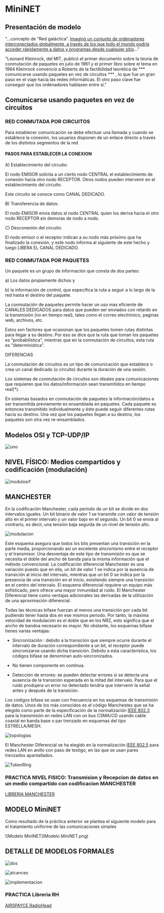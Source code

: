 # MiniNET

## Presentación de modelo

"...concepto de “Red galáctica”. [Imaginó un conjunto de ordenadores interconectados globalmente, a través de los que todo el mundo podría acceder rápidamente a datos y programas desde cualquier sitio](https://thingspeak.com/channels/141411)..."

"Leonard Kleinrock, del MIT, publicó el primer documento sobre la teoría de conmutación de paquetes en julio de 1961 y el primer libro sobre el tema en 1964 Kleinrock convenció a Roberts de la factibilidad teorética de *** comunicarse usando paquetes en vez de circuitos *** , lo que fue un gran paso en el viaje hacia las redes informáticas. El otro paso clave fue conseguir que los ordenadores hablasen entre sí."

## Comunicarse usando paquetes en vez de circuitos

### RED CONMUTADA POR CIRCUITOS

Para establecer comunicación se debe efectuar una llamada y cuando se establece la conexión, los usuarios disponen de un enlace directo a través de los distintos segmentos de la red

#### PASOS PARA ESTABLECER LA CONEXION

A) Establecimiento del circuito:

El nodo EMISOR solicita a un cierto nodo CENTRAL el establecimiento de conexión hacia otro nodo RECEPTOR. Otros nodos pueden intervenir en el establecimiento del circuito.

Este circuito se conoce como CANAL DEDICADO.

B) Transferencia de datos:

El nodo EMISOR envia datos al nodo CENTRAL quien los deriva hacia el otro nodo RECEPTOR sin demoras de nodo a nodo.

C) Desconexión del circuito:

El nodo emisor o el receptor indican a su nodo más próximo que ha finalizado la conexión, y este nodo informa al siguiente de este hecho y luego LIBERA EL CANAL DEDICADO.

### RED CONMUTADA POR PAQUETES

Un paquete es un grupo de información que consta de dos partes:

a) Los datos propiamente dichos y

b) la información de control, que especifica la ruta a seguir a lo largo de la red hasta el destino del paquete.

La conmutación de paquetes permite hacer un uso mas eficiente de CANALES DEDICADOS para datos que pueden ser enviados con retardo en la transmisión (no en tiempo real), tales como el correo electrónico, paginas web, archivos, etc.

Estos son factores que ocasionan que los paquetes tomen rutas distintas para llegar a su destino. Por eso se dice que la ruta que toman los paquetes es "probabilística", mientras que en la conmutación de circuitos, esta ruta es "determinística".

DIFERENCIAS

La conmutación de circuitos es un tipo de comunicación que establece o crea un canal dedicado (o circuito) durante la duración de una sesión.

Los sistemas de conmutación de circuitos son ideales para comunicaciones que requieren que los datos/información sean transmitidos en tiempo real(*).

En sistemas basados en conmutación de paquetes la información/datos a ser transmitida previamente es ensamblada en paquetes. Cada paquete es entonces transmitido individualmente y éste puede seguir diferentes rutas hacia su destino. Una vez que los paquetes llegan a su destino, los paquetes son otra vez re-ensamblados. 

## Modelos OSI y TCP-UDP/IP

![uno](ositcp01.png)

## NIVEL FÍSICO: Medios compartidos y codificación (modulación)

![modulosrf](modulos-433mhz.jpg)

## MANCHESTER

En la codificación Manchester, cada período de un bit se divide en dos intervalos iguales. Un bit binario de valor 1 se transmite con valor de tensión alto en el primer intervalo y un valor bajo en el segundo. Un bit 0 se envía al contrario, es decir, una tensión baja seguida de un nivel de tensión alto.

![modulacion](MANCHESTER.gif)

Este esquema asegura que todos los bits presentan una transición en la parte media, proporcionando así un excelente sincronismo entre el receptor y el transmisor. Una desventaja de este tipo de transmisión es que se necesita el doble del ancho de banda para la misma información que el método convencional.
La codificación diferencial Manchester es una variación puesto que en ella, un bit de valor 1 se indica por la ausencia de transición al inicio del intervalo, mientras que un bit 0 se indica por la presencia de una transición en el inicio, existiendo siempre una transición en el centro del intervalo. El esquema diferencial requiere un equipo más sofisticado, pero ofrece una mayor inmunidad al ruido. El Manchester Diferencial tiene como ventajas adicionales las derivadas de la utilización de una aproximación diferencial.

Todas las técnicas bifase fuerzan al menos una transición por cada bit pudiendo tener hasta dos en ese mismos periodo. Por tanto, la máxima velocidad de modulación es el doble que en los NRZ, esto significa que el ancho de bandoa necesario es mayor. No obstante, los  esquemas bifase tienes varias ventajas:

* Sincronización : debido a la transición que siempre ocurre durante el intervalo de duración correspondiente a un bit, el receptor puede sincronizarse usando dicha transición. Debido a esta característica, los códigos bifase se denominan auto-sincronizados.

* No tienen componente en continua.

* Detección de errores: se pueden detectar errores si se detecta una ausencia de la transición esperada en la mitad del intervalo. Para que el ruido produjera un error no detectado tendría que intervenir la señal antes y después de la transición.

Los códigos bifase se usan con frecuencia en los esquemas de transmisión de datos. Unos de los más conocidos es el código Manchestes que se ha elegido como parte de la especificación de la normalización [IEEE 802.3](http://www.ieee802.org/3/) para la transmisión en redes LAN con un bus CSMA/CD usando cable coaxial en banda base o par trenzado en esquemas del tipo ESTRELLA/MESH.

![topologias](Topología_de_red.png)

El Manchester Diferencial se ha elegido en la normalización [IEEE 802.5](http://www.ieee802.org/5/www8025org/) para redes LAN en anillo con paso de testigo, en las que se usan pares trenzados apantallados.

![TokenRing](IEEE802_5_TokenRing.jpg)

### PRACTICA NIVEL FISICO: Transmision y Recepcion de datos en un medio compartido con codificacion MANCHESTER

[LIBRERIA MANCHESTER](https://github.com/mchr3k/arduino-libs-manchester/)

## MODELO MiniNET

Como resultado de la práctica anterior se plantea el siguiente modelo para el tratamiento uniforme de las comunicaciones simples

![Modelo MiniNET](Modelo MiniNET.png)

## DETALLE DE MODELOS FORMALES

![dos](ositcp02.jpg)

![alcances](alcancesOSITCP.gif)

![implementacion](implementacionOSITCP.png)

### PRACTICA Libreria RH

[AIRSPAYCE RadioHead](http://www.airspayce.com/mikem/arduino/RadioHead/)
